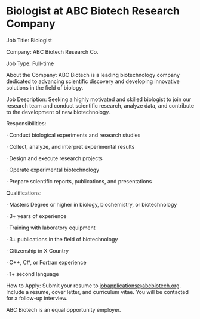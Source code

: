 # Biologist at ABC Biotech Research Company

Job Title: Biologist

Company: ABC Biotech Research Co.

Job Type: Full-time

About the Company: ABC Biotech is a leading biotechnology company dedicated to advancing scientific discovery and developing innovative solutions in the field of biology.

Job Description: Seeking a highly motivated and skilled biologist to join our research team and conduct scientific research, analyze data, and contribute to the development of new biotechnology.

Responsibilities:

· Conduct biological experiments and research studies

· Collect, analyze, and interpret experimental results

· Design and execute research projects

· Operate experimental biotechnology

· Prepare scientific reports, publications, and presentations

Qualifications:

· Masters Degree or higher in biology, biochemistry, or biotechnology

· 3+ years of experience

· Training with laboratory equipment

· 3+ publications in the field of biotechnology

· Citizenship in X Country

· C++, C#, or Fortran experience

· 1+ second language

How to Apply: Submit your resume to jobapplications@abcbiotech.org. Include a resume, cover letter, and curriculum vitae. You will be contacted for a follow-up interview.

ABC Biotech is an equal opportunity employer.